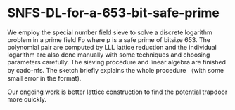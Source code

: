 # SNFS-DL-for-a-653-bit-safe-prime

We employ the special number field sieve to solve a discrete logarithm problem in a prime field Fp where p is a safe prime of bitsize 653.
The polynomial pair are computed by LLL lattice reduction and the individual logarithm are also done manually with some techniques and choosing parameters carefully. The sieving procedure and linear algebra are finished by cado-nfs.
The sketch briefly explains the whole procedure （with some small error in the format).

Our ongoing work is better lattice construction to find the potential trapdoor more quickly. 
